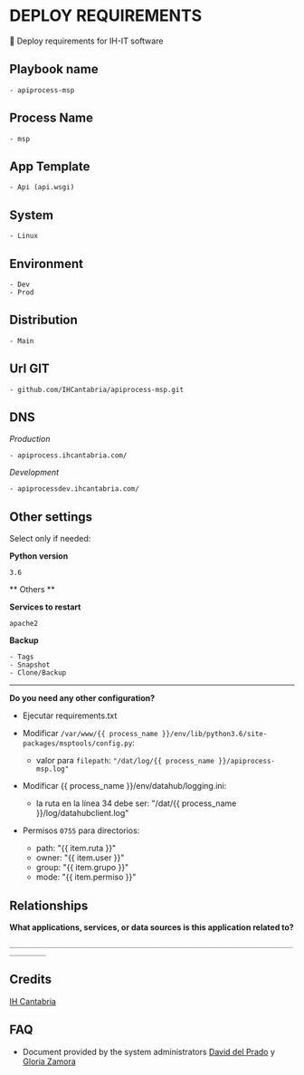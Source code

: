# DEPLOY REQUIREMENTS

🚀 Deploy requirements for IH-IT software

## Playbook name

    - apiprocess-msp

## Process Name

    - msp

## App Template

    - Api (api.wsgi)
  

## System

    - Linux

## Environment

    - Dev
    - Prod

## Distribution

    - Main

## Url GIT

    - github.com/IHCantabria/apiprocess-msp.git

## DNS

_Production_

    - apiprocess.ihcantabria.com/

_Development_

    - apiprocessdev.ihcantabria.com/



## Other settings

Select only if needed:

**Python version**

`3.6`

** Others **

**Services to restart**

`apache2`

**Backup**

    - Tags
    - Snapshot
    - Clone/Backup

---

**Do you need any other configuration?**

* Ejecutar requirements.txt


* Modificar `/var/www/{{ process_name }}/env/lib/python3.6/site-packages/msptools/config.py`:
    - valor para `filepath`: `"/dat/log/{{ process_name }}/apiprocess-msp.log"`



* Modificar {{ process_name }}/env/datahub/logging.ini:

    - la ruta en la línea 34 debe ser: "/dat/{{ process_name }}/log/datahubclient.log"



* Permisos `0755` para directorios:
    - path: "{{ item.ruta }}"
    - owner: "{{ item.user }}"
    - group: "{{ item.grupo }}"
    - mode: "{{ item.permiso }}"
    

## Relationships

**What applications, services, or data sources is this application related to?**

`_______________________________________________________________________________`

## Credits

[IH Cantabria](https://github.com/IHCantabria)

## FAQ

- Document provided by the system administrators [David del Prado](https://ihcantabria.com/directorio-personal/tecnologo/david-del-prado-secadas/) y [Gloria Zamora](https://ihcantabria.com/directorio-personal/tecnologo/gloria-zamora/)
